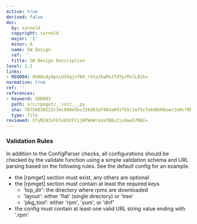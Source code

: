 ```yaml
---
active: true
derived: false
doc:
  by: sarnold
  copyright: sarnold
  major: '1'
  minor: A
  name: SW Design
  ref: ''
  title: SW Design Description
level: 1.2
links:
- REQ004: 0VA0u4y8psLGS5qjnfN4_rStpJkwMsJ7d7prMulL81k=
normative: true
ref: ''
references:
- keyword: SDD003
  path: src/rpmget/__init__.py
  sha: 78758030222c3ec098e5bc326d83af484a841f65c1ef5cfebd8d96aec3a0c78b
  type: file
reviewed: X7yM243sFk5vKUVFIijWTWoWrxUafB8u2jxdwwS7MAI=
---
```


### Validation Rules

In addition to the ConfigParser checks, all configurations should be checked
by the validate function using a simple validation schema and URL parsing
based on the following rules. See the default config for an example.

- the [rpmget] section must exist, any others are optional
- the [rpmget] section must contain at least the required keys
  - 'top_dir': the directory where rpms are downloaded
  - 'layout': either 'flat' (single directory) or 'tree'
  - 'pkg_tool': either 'rpm', 'yum', or 'dnf'
- the config must contain at least one valid URL string value ending with '.rpm'